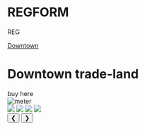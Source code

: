 # REGFORM
 REG
<!DOCTYPE html>
<html>
<head>
    <title>phed form</title>
    <link rel="stylesheet" href="css/style.css">
    <script src="js/main.js"></script>
    
</head>
<body>
    <div class="phed-form">
        <a href="" class="logo"><span>Down</span>town</a>
        <h1>Downtown trade-land</h1> 
        <div class="prompt">buy here</div>
    </div>
    <div class="ellipse">
        <img src="" alt="meter">
    </div>
    <section>
        <div class="box"></div>
            <div class="discription"></div>
            <div class="slide box">
                <img class="mySlides" src="img_snowtops.jpeg">
                <img class="mySlides" src="img_lights.jpeg">
                <img class="mySlides" src="img_mountains.jpeg">
                <img class="mySlides" src="img_forest.jpeg">
            </div>
            <div>
                <button class="w3-button w3-display-left" onclick="plusDivs(-1)">&#10094;</button>
                <button class="w3-button w3-display-right" onclick="plusDivs(+1)">&#10095;</button>
            </div>
        </div>
        <div class="box"></div>
            <div class="discription"></div>
            <div class="imgbox"><img src="" alt=""></div>
        </div>
        <div class="box"></div>
            <div class="discription"></div>
            <div class="imgbox"><img src="" alt=""></div>
        </div>
        <div class="box"></div>
            <div class="discription"></div>
            <div class="imgbox"><img src="" alt=""></div>
        </div>
        <div class="container"></div>
            <div class="discription"></div>
            <div class="imgbox"><img src="" alt=""></div>
        </div>
    </section>
</body>
</html>

